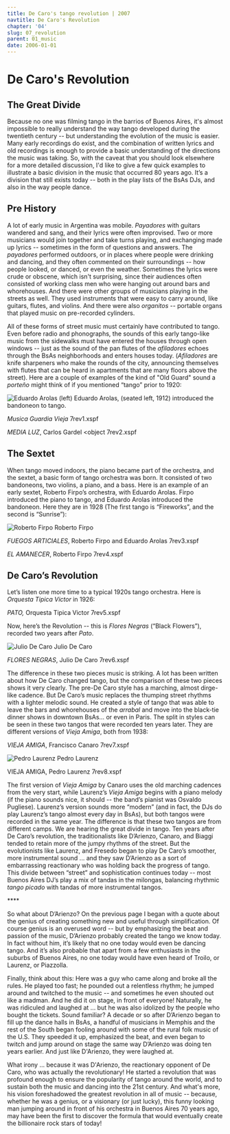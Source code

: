 ```yaml
---
title: De Caro's tango revolution | 2007
navtitle: De Caro's Revolution
chapter: '04'
slug: 07_revolution
parent: 01_music
date: 2006-01-01
---
```

# De Caro's Revolution
## The Great Divide

Because no one was filming tango in the barrios of Buenos Aires, it's almost impossible to really understand the way tango developed during the twentieth century -- but understanding the evolution of the music is easier. Many early recordings do exist, and the combination of written lyrics and old recordings is enough to provide a basic understanding of the directions the music was taking. So, with the caveat that you should look elsewhere for a more detailed discussion, I'd like to give a few quick examples to illustrate a basic division in the music that occurred 80 years ago. It’s a division that still exists today -- both in the play lists of the BsAs DJs, and also in the way people dance.

## Pre History

A lot of early music in Argentina was mobile. _Payadores_ with guitars wandered and sang, and their lyrics were often improvised. Two or more musicians would join together and take turns playing, and exchanging made up lyrics -- sometimes in the form of questions and answers. The _payadores_ performed outdoors, or in places where people were drinking and dancing, and they often commented on their surroundings -- how people looked, or danced, or even the weather. Sometimes the lyrics were crude or obscene, which isn't surprising, since their audiences often consisted of working class men who were hanging out around bars and whorehouses. And there were other groups of musicians playing in the streets as well. They used instruments that were easy to carry around, like guitars, flutes, and violins. And there were also _organitos_ -- portable organs that played music on pre-recorded cylinders.

All of these forms of street music must certainly have contributed to tango. Even before radio and phonographs, the sounds of this early tango-like music from the sidewalks must have entered the houses through open windows -- just as the sound of the pan flutes of the _afiladores_ echoes through the BsAs neighborhoods and enters houses today. (_Afiladores_ are knife sharpeners who make the rounds of the city, announcing themselves with flutes that can be heard in apartments that are many floors above the street). Here are a couple of examples of the kind of "Old Guard" sound a _porteño_ might think of if you mentioned “tango” prior to 1920:

![Eduardo Arolas (left)](/4_pics/7revolution/image008.jpg)
Eduardo Arolas, (seated left, 1912)
introduced the bandoneon to tango.



_Musica Guardia Vieja_
7rev1.xspf

_MEDIA LUZ_, Carlos Gardel
<object
7rev2.xspf

## The Sextet

When tango moved indoors, the piano became part of the orchestra, and the sextet, a basic form of tango orchestra was born. It consisted of two bandoneons, two violins, a piano, and a bass. Here is an example of an early sextet, Roberto Firpo’s orchestra, with Eduardo Arolas. Firpo introduced the piano to tango, and Eduardo Arolas introduced the bandoneon. Here they are in 1928 (The first tango is “Fireworks”, and the second is “Sunrise”):

![Roberto Firpo](/4_pics/7revolution/image009.jpg)
Roberto Firpo

_FUEGOS ARTICIALES_, Roberto Firpo and Eduardo Arolas
7rev3.xspf

_EL AMANECER_, Roberto Firpo
7rev4.xspf

## De Caro’s Revolution

Let’s listen one more time to a typical 1920s tango orchestra. Here is _Orquesta Tipica Victor_ in 1926:

_PATO,_ Orquesta Tipica Victor
7rev5.xspf

Now, here’s the Revolution -- this is _Flores Negras_ (“Black Flowers”), recorded two years after _Pato_.

![Julio De Caro](/4_pics/7revolution/image010.jpg)
Julio De Caro


_FLORES NEGRAS_, Julio De Caro
7rev6.xspf

The difference in these two pieces music is striking. A lot has been written about how De Caro changed tango, but the comparison of these two pieces shows it very clearly. The pre-De Caro style has a marching, almost dirge-like cadence. But De Caro’s music replaces the thumping street rhythms with a lighter melodic sound. He created a style of tango that was able to leave the bars and whorehouses of the _arrabal_ and move into the black-tie dinner shows in downtown BsAs… or even in Paris.  The split in styles can be seen in these two tangos that were recorded ten years later. They are different versions of _Vieja Amiga_, both from 1938:



_VIEJA AMIGA_, Francisco Canaro
7rev7.xspf

![Pedro Laurenz](/4_pics/7revolution/image007.jpg)
Pedro Laurenz


VIEJA AMIGA, Pedro Laurenz
7rev8.xspf

The first version of _Vieja Amiga_ by Canaro uses the old marching cadences from the very start, while Laurenz’s _Vieja Amiga_ begins with a piano melody (if the piano sounds nice, it should -- the band’s pianist was Osvaldo Pugliese). Laurenz’s version sounds more “modern” (and in fact, the DJs do play Laurenz’s tango almost every day in BsAs), but both tangos were recorded in the same year. The difference is that these two tangos are from different camps. We are hearing the great divide in tango. Ten years after De Caro’s revolution, the traditionalists like D’Arienzo, Canaro, and Biaggi tended to retain more of the jumpy rhythms of the street. But the evolutionists like Laurenz, and Fresedo began to play De Caro’s smoother, more instrumental sound ... and they saw D’Arienzo as a sort of embarrassing reactionary who was holding back the progress of tango. This divide between “street” and sophistication continues today -- most Buenos Aires DJ’s play a mix of tandas in the milongas, balancing rhythmic _tango picado_ with tandas of more instrumental tangos.

\*\*\*\*

So what about D’Arienzo? On the previous page I began with a quote about the genius of creating something new and useful through simplification. Of course genius is an overused word -- but by emphasizing the beat and passion of the music, D’Arienzo probably created the tango we know today. In fact without him, it’s likely that no one today would even be dancing tango. And it’s also probable that apart from a few enthusiasts in the suburbs of Buenos Aires, no one today would have even heard of Troilo, or Laurenz, or Piazzolla.

Finally, think about this: Here was a guy who came along and broke all the rules. He played too fast; he pounded out a relentless rhythm; he jumped around and twitched to the music -- and sometimes he even shouted out like a madman. And he did it on stage, in front of everyone! Naturally, he was ridiculed and laughed at ... but he was also idolized by the people who bought the tickets. Sound familiar? A decade or so after D’Arienzo began to fill up the dance halls in BsAs, a handful of musicians in Memphis and the rest of the South began fooling around with some of the rural folk music of the U.S. They speeded it up, emphasized the beat, and even began to twitch and jump around on stage the same way D’Arienzo was doing ten years earlier. And just like D'Arienzo, they were laughed at.

What irony ... because it was D'Arienzo, the reactionary opponent of De Caro, who was actually the revolutionary! He started a revolution that was profound enough to ensure the popularity of tango around the world, and to sustain both the music and dancing into the 21st century. And what's more, his vision foreshadowed the greatest revolution in all of music -- because, whether he was a genius, or a visionary (or just lucky), this funny looking man jumping around in front of his orchestra in Buenos Aires 70 years ago, may have been the first to discover the formula that would eventually create the billionaire rock stars of today!
